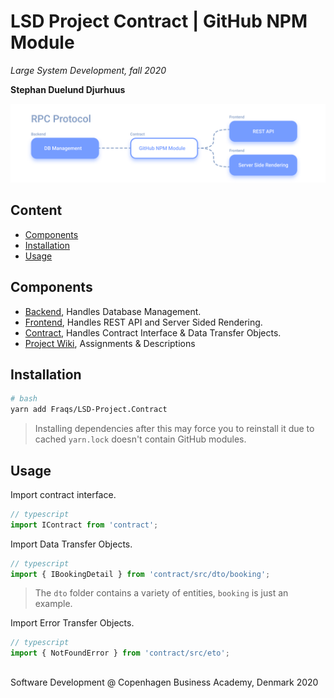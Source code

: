   
  
  
  
  
#  LSD Project Contract | GitHub NPM Module
  
  
_Large System Development, fall 2020_
  
**Stephan Duelund Djurhuus**
  
![cover image](/assets/cover.png?0.9108907174059344 )  
  
##  Content
  
  
- [Components](/#components )
- [Installation](/#installation )
- [Usage](/#usage )
  
##  Components
  
  
-   [Backend](https://github.com/Fraqs/LSD-Project.Backend ), Handles Database Management.
-   [Frontend](https://github.com/Fraqs/LSD-Project.Frontend ), Handles REST API and Server Sided Rendering.
-   [Contract](https://github.com/Fraqs/LSD-Project.Contract ), Handles Contract Interface & Data Transfer Objects.
-   [Project Wiki](https://github.com/Fraqs/LSD-Project.Contract/wiki ), Assignments & Descriptions
  
##  Installation
  
  
```bash
# bash
yarn add Fraqs/LSD-Project.Contract
```
  
> Installing dependencies after this may force you to reinstall it due to cached `yarn.lock` doesn't contain GitHub modules.
  
##  Usage
  
  
Import contract interface.
  
```js
// typescript
import IContract from 'contract';
```
  
Import Data Transfer Objects.
  
```js
// typescript
import { IBookingDetail } from 'contract/src/dto/booking';
```
  
> The `dto` folder contains a variety of entities, `booking` is just an example.
  
Import Error Transfer Objects.
  
```js
// typescript
import { NotFoundError } from 'contract/src/eto';
```
  
## 
  
  
Software Development @ Copenhagen Business Academy, Denmark 2020
  